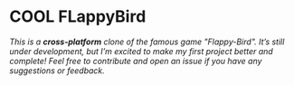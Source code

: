 # COOL FLappyBird

*This is a **cross-platform** clone of the famous game "Flappy-Bird". It’s still under development, but I’m excited to make my first project better and complete! Feel free to contribute and open an issue if you have any suggestions or feedback.*
